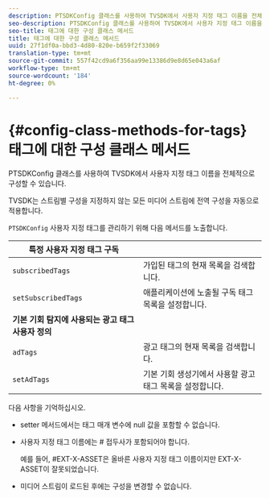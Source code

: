 ```yaml
---
description: PTSDKConfig 클래스를 사용하여 TVSDK에서 사용자 지정 태그 이름을 전체적으로 구성할 수 있습니다.
seo-description: PTSDKConfig 클래스를 사용하여 TVSDK에서 사용자 지정 태그 이름을 전체적으로 구성할 수 있습니다.
seo-title: 태그에 대한 구성 클래스 메서드
title: 태그에 대한 구성 클래스 메서드
uuid: 27f1df0a-bbd3-4d80-820e-b659f2f33069
translation-type: tm+mt
source-git-commit: 557f42cd9a6f356aa99e13386d9e8d65e043a6af
workflow-type: tm+mt
source-wordcount: '184'
ht-degree: 0%

---
```



# {#config-class-methods-for-tags} 태그에 대한 구성 클래스 메서드

PTSDKConfig 클래스를 사용하여 TVSDK에서 사용자 지정 태그 이름을 전체적으로 구성할 수 있습니다.

TVSDK는 스트림별 구성을 지정하지 않는 모든 미디어 스트림에 전역 구성을 자동으로 적용합니다.

`PTSDKConfig` 사용자 지정 태그를 관리하기 위해 다음 메서드를 노출합니다.

| **특정 사용자 지정 태그 구독** |  |
|---|---|
| `subscribedTags` | 가입된 태그의 현재 목록을 검색합니다. |
| `setSubscribedTags` | 애플리케이션에 노출될 구독 태그 목록을 설정합니다. |
| **기본 기회 탐지에 사용되는 광고 태그 사용자 정의** |
| `adTags` | 광고 태그의 현재 목록을 검색합니다. |
| `setAdTags` | 기본 기회 생성기에서 사용할 광고 태그 목록을 설정합니다. |


다음 사항을 기억하십시오.

* setter 메서드에서는 태그 매개 변수에 null 값을 포함할 수 없습니다.
* 사용자 지정 태그 이름에는 # 접두사가 포함되어야 합니다.

   예를 들어, #EXT-X-ASSET은 올바른 사용자 지정 태그 이름이지만 EXT-X-ASSET이 잘못되었습니다.
* 미디어 스트림이 로드된 후에는 구성을 변경할 수 없습니다.